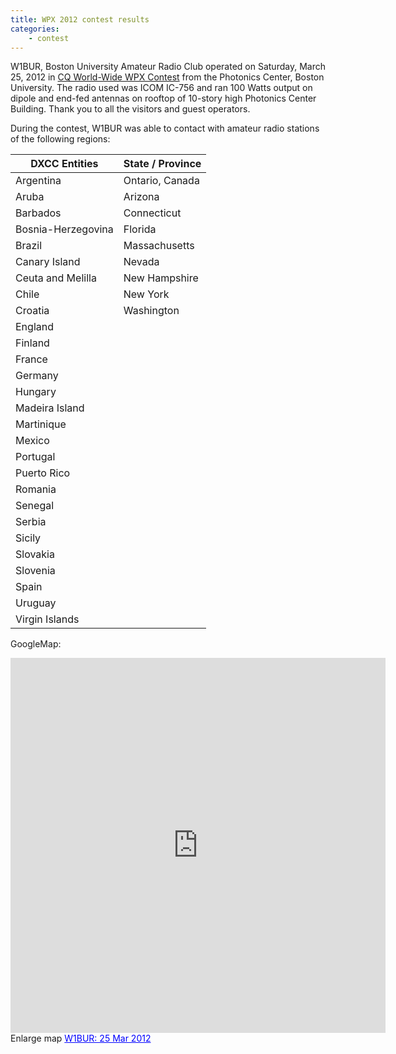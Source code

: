 ```yaml
---
title: WPX 2012 contest results
categories:
    - contest
---
```


W1BUR, Boston University Amateur Radio Club operated on Saturday, March 25, 2012 in [CQ World-Wide WPX Contest](http://www.cqwpx.com) from the Photonics Center, Boston University. 
The radio used was ICOM IC-756 and ran 100 Watts output on dipole and end-fed antennas on rooftop of 10-story high Photonics Center Building. 
Thank you to all the visitors and guest operators.

During the contest, W1BUR was able to contact with amateur radio stations of the following regions:

 DXCC Entities | State / Province 
---------------|-----------------------
Argentina | Ontario, Canada
Aruba | Arizona
Barbados | Connecticut
Bosnia-Herzegovina | Florida
Brazil | Massachusetts
Canary Island | Nevada
Ceuta and Melilla | New Hampshire 
Chile | New York
Croatia | Washington
England |
Finland | 
France | 
Germany | 
Hungary | 
Madeira Island | 
Martinique | 
Mexico |
Portugal |
Puerto Rico |
Romania |
Senegal | 
Serbia |
Sicily |
Slovakia |
Slovenia |
Spain |
Uruguay |
Virgin Islands |

GoogleMap:
<iframe width="600" height="600" frameborder="0" scrolling="no" marginheight="0" marginwidth="0" src="https://maps.google.com/maps/ms?msa=0&amp;msid=216117940890501581468.0004bc29821a446d96d57&amp;ie=UTF8&amp;t=p&amp;ll=22.268764,-41.484375&amp;spn=141.233369,211.289062&amp;z=2&amp;output=embed"></iframe><br /> Enlarge map <a href="http://maps.google.com/maps/ms?msa=0&amp;msid=216117940890501581468.0004bc29821a446d96d57&amp;ie=UTF8&amp;t=p&amp;ll=22.268764,-41.484375&amp;spn=141.233369,211.289062&amp;z=2&amp;source=embed" style="color:#0000FF;text-align:left">W1BUR: 25 Mar 2012</a>
